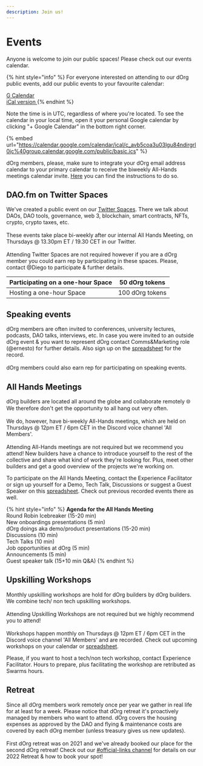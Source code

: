 ```yaml
---
description: Join us!
---
```


# Events

Anyone is welcome to join our public spaces! Please check out our events calendar.&#x20;

{% hint style="info" %}
For everyone interested on attending to our dOrg public events, add our public events to your favourite calendar: &#x20;

[G Calendar](https://calendar.google.com/calendar/u/1?cid=Y183aG5kN2N2aDFzdjMwMWtyMzdwbmdjbjBoZ0Bncm91cC5jYWxlbmRhci5nb29nbGUuY29t) \
[iCal version ](https://calendar.google.com/calendar/ical/c\_7hnd7cvh1sv301kr37pngcn0hg%40group.calendar.google.com/public/basic.ics)
{% endhint %}

Note the time is in UTC, regardless of where you're located. To see the calendar in your local time, open it your personal Google calendar by clicking "+ Google Calendar" in the bottom right corner.

&#x20;

{% embed url="https://calendar.google.com/calendar/ical/c_avb5coa3u03lgu84ndirgrl0jc%40group.calendar.google.com/public/basic.ics" %}

dOrg members, please, make sure to integrate your dOrg email address calendar to your primary calendar to receive the biweekly All-Hands meetings calendar invite. [Here](https://docs.dorg.tech/lifecycle/onboarding) you can find the instructions to do so.&#x20;

## DAO.fm on Twitter Spaces

We've created a public event on our [Twitter Spaces](https://twitter.com/dOrg\_tech). There we talk about DAOs, DAO tools, governance, web 3, blockchain, smart contracts, NFTs, crypto, crypto taxes, etc. \
\
These events take place bi-weekly after our internal All Hands Meeting, on Thursdays @ 13.30pm ET / 19.30 CET in our Twitter. \
\
Attending Twitter Spaces are not required however if you are a dOrg member you could earn rep by participating in these spaces. Please, contact @Diego to participate & further details.&#x20;

| Participating on a one-hour Space | 50 dOrg tokens  |
| --------------------------------- | --------------- |
| Hosting a one-hour Space          | 100 dOrg tokens |

## Speaking events

dOrg members are often invited to conferences, university lectures, podcasts, DAO talks, interviews, etc. In case you were invited to an outside dOrg event & you want to represent dOrg contact Comms\&Marketing role (@ernesto) for further details. Also sign up on the [spreadsheet](https://docs.google.com/spreadsheets/d/1HsfV5q1X5QAfB6lUJiK0mYZrpEJ89X7mEzGwAe6ItyE/edit#gid=1783995451) for the record. \
\
dOrg members could also earn rep for participating on speaking events.&#x20;

## All Hands Meetings

dOrg builders are located all around the globe and collaborate remotely 🌐 We therefore don't get the opportunity to all hang out very often.\
\
We do, however, have bi-weekly All-Hands meetings, which are held on Thursdays @ 12pm ET ️/ 6pm CET in the Discord voice channel 'All Members'. \
\
Attending All-Hands meetings are not required but we recommend you attend! New builders have a chance to introduce yourself to the rest of the collective and share what kind of work they're looking for. Plus, meet other builders and get a good overview of the projects we're working on.

To participate on the All Hands Meeting, contact the Experience Facilitator or sign up yourself for a Demo, Tech Talk, Discussions or suggest a Guest Speaker on this [spreadsheet](https://docs.google.com/spreadsheets/d/1HsfV5q1X5QAfB6lUJiK0mYZrpEJ89X7mEzGwAe6ItyE/edit#gid=0). Check out previous recorded events there as well.&#x20;

{% hint style="info" %}
**Agenda for the All Hands Meeting** \
Round Robin Icebreaker (15-20 min)\
New onboardings presentations (5 min)\
dOrg doings aka demo/product presentations (15-20 min)\
Discussions (10 min)\
Tech Talks (10 min)\
Job opportunities at dOrg (5 min) \
Announcements (5 min)\
Guest speaker talk (15+10 min Q\&A)
{% endhint %}

## Upskilling Workshops&#x20;

Monthly upskilling workshops are hold for dOrg builders by dOrg builders. We combine tech/ non tech upskilling workshops. \
\
Attending Upskilling Workshops are not required but we highly recommend you to attend!\
\
Workshops happen monthly on Thursdays @ 12pm ET ️/ 6pm CET in the Discord voice channel 'All Members' and are recorded. Check out upcoming workshops on your calendar or [spreadsheet](https://docs.google.com/spreadsheets/d/1HsfV5q1X5QAfB6lUJiK0mYZrpEJ89X7mEzGwAe6ItyE/edit#gid=975034267).&#x20;

Please, if you want to host a tech/non tech workshop, contact Experience Facilitator. Hours to prepare, plus facilitating the workshop are retributed as Swarms hours.&#x20;

## Retreat&#x20;

Since all dOrg members work remotely once per year we gather in real life for at least for a week. Please notice that dOrg retreat it's proactively managed by members who want to attend. dOrg covers the housing expenses as approved by the DAO and flying & maintenance costs are covered by each dOrg member (unless treasury gives us new updates). \
\
First dOrg retreat was on 2021 and we've already booked our place for the second dOrg retreat! Check out our [#official-links channel](https://discord.com/channels/544647726982365194/937739458760015947) for details on our 2022 Retreat & how to book your spot!&#x20;
